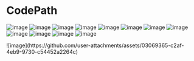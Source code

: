 # CodePath

![image](https://github.com/user-attachments/assets/03069365-c2af-4eb9-9730-c54452a2264c)
	<td>![image](https://github.com/user-attachments/assets/4ce66a97-1941-4b6d-8e7f-6f3d8fe942d4)</td>
	<td>![image](https://github.com/user-attachments/assets/e9ce7d48-b6ce-4518-b749-4bc0d69072cf)</td>
	<td>![image](https://github.com/user-attachments/assets/16342d9b-34e9-4a42-8d35-422eec2dfdb9)</td>
	<td>![image](https://github.com/user-attachments/assets/0c489642-db30-4a94-8713-82bc79092237)</td>
	<td>![image](https://github.com/user-attachments/assets/dd3310a2-a75f-4f01-9ff9-3b9d62cafa27)</td>
	<td>![image](https://github.com/user-attachments/assets/a9118296-27b2-476f-a848-d4857e47127c)</td>
	<td>![image](https://github.com/user-attachments/assets/6506e554-1953-45c4-87b5-e21a5b576004)</td>
	<td>![image](https://github.com/user-attachments/assets/e0f1346b-9b68-46fb-8e9c-ed35902c9f68)</td>
	<td>![image](https://github.com/user-attachments/assets/9cc37ceb-4e94-4dc8-91c1-7e36eb463ba5)</td>
	<td>![image](https://github.com/user-attachments/assets/85753a7b-e1a5-4044-9934-0aa9076b4921)</td>
	<td>![image](https://github.com/user-attachments/assets/864494b2-746e-463c-a07a-9a7ef95b488c)</td>
</TR>
<TR>
	<td>![image](https://github.com/user-attachments/assets/03069365-c2af-4eb9-9730-c54452a2264c)</td>
</TR>


